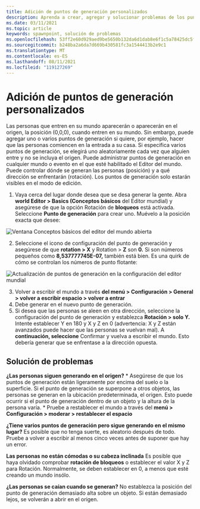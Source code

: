 ```yaml
---
title: Adición de puntos de generación personalizados
description: Aprenda a crear, agregar y solucionar problemas de los puntos de generación personalizados en AltspaceVR.
ms.date: 03/11/2021
ms.topic: article
keywords: spawnpoint, solución de problemas
ms.openlocfilehash: 53ff2e60d929aed9be5650b132da6d1dab8e6f1c5a78425dc5f17c10f2c4dfdb
ms.sourcegitcommit: b248ba2a6da7d669b430581fc3a1544413b2e9c1
ms.translationtype: MT
ms.contentlocale: es-ES
ms.lasthandoff: 08/11/2021
ms.locfileid: "119127269"
---
```

# <a name="adding-custom-spawn-points"></a>Adición de puntos de generación personalizados

Las personas que  entren en su mundo aparecerán o aparecerán en el origen, la posición (0,0,0), cuando entren en su mundo. Sin embargo, puede agregar uno o varios puntos de generación si quiere, por ejemplo, hacer que las personas comiencen en la entrada a su casa. Si especifica varios puntos de generación, se elegirá uno aleatoriamente cada vez que alguien entre y no se incluya el origen. Puede administrar puntos de generación en cualquier mundo o evento en el que esté habilitado el Editor del mundo. Puede controlar dónde se generan las personas (posición) y a qué dirección se enfrentarán (rotación). Los puntos de generación solo estarán visibles en el modo de edición. 

1. Vaya cerca del lugar donde desea que se desa generar la gente. Abra **world Editor > Basics (Conceptos básicos** del Editor mundial) y asegúrese de que la opción Rotación de **bloqueos** está activada. Seleccione **Punto de generación** para crear uno. Muévelo a la posición exacta que desee:

![Ventana Conceptos básicos del editor del mundo abierta](images/spawn-points-img-01.png)

2. Seleccione el icono de configuración del punto de generación y asegúrese de que **rotation > X** y Rotation > **Z** son **0.** Si son números pequeños como **8,537777745E-07,** también está bien. Es una quirk de cómo se controlan los números de punto flotante:

![Actualización de puntos de generación en la configuración del editor mundial](images/spawn-points-img-02.png)

3. Volver a escribir el mundo a través **del menú > Configuración > General > volver a escribir espacio > volver a entrar**
4. Debe generar en el nuevo punto de generación.
5. Si desea que las personas se aleen en otra dirección, seleccione la configuración del punto de generación y establezca **Rotación > solo Y.** Intente establecer Y en 180 y X y Z en 0 (advertencia: X y Z están avanzados puede hacer que las personas se vuelvan mal). A **continuación, seleccione** Confirmar y vuelva a escribir el mundo. Esto debería generar que se enfrentase a la dirección opuesta. 

## <a name="troubleshooting"></a>Solución de problemas

**¿Las personas siguen generando en el origen?**
    * Asegúrese de que los puntos de generación están ligeramente por encima del suelo o la superficie. Si el punto de generación se superpone a otros objetos, las personas se generan en la ubicación predeterminada, el origen. Esto puede ocurrir si el punto de generación dentro de un objeto y la altura de la persona varía. 
    * Pruebe a restablecer el mundo a través del **menú > Configuración > moderar > restablecer el espacio**

**¿Tiene varios puntos de generación pero sigue generando en el mismo lugar?**
Es posible que no tenga suerte, es aleatorio después de todo. Pruebe a volver a escribir al menos cinco veces antes de suponer que hay un error. 

**Las personas no están cómodas o su cabeza inclinada** Es posible que haya olvidado comprobar **rotación de bloqueos** o establecer el valor X y Z para Rotación. Normalmente, se deben establecer en 0, a menos que esté creando un mundo insólo. 

**¿Las personas se caían cuando se generan?**
No establezca la posición del punto de generación demasiado alta sobre un objeto. Si están demasiado lejos, se volverán a abrir en el origen.